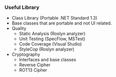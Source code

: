 ### Useful Library

* Class Library (Portable .NET Standard 1.3)
* Base classes that are portable and not UI related.
* Quality
  * Static Analysis (Roslyn analyzer)
  * Unit Testing (SpecFlow, MSTest)
  * Code Coverage (Visual Studio)
  * StyleCop (Roslyn analyzer)
* Cryptography
  * Interfaces and base classes
  * Reverse Cipher
  * ROT13 Cipher